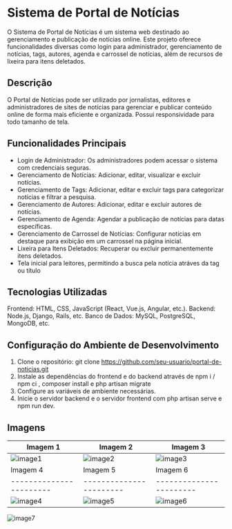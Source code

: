 # Sistema de Portal de Notícias
O Sistema de Portal de Notícias é um sistema web destinado ao gerenciamento e publicação de notícias online. 
Este projeto oferece funcionalidades diversas como login para administrador, gerenciamento de notícias, tags, autores, agenda e carrossel de notícias, além de recursos de lixeira para itens deletados.

## Descrição
O Portal de Notícias pode ser utilizado por jornalistas, editores e administradores de sites de notícias para gerenciar e publicar conteúdo online de forma mais eficiente e organizada.
Possui responsividade para todo tamanho de tela.

## Funcionalidades Principais
- Login de Administrador: Os administradores podem acessar o sistema com credenciais seguras.
- Gerenciamento de Notícias: Adicionar, editar, visualizar e excluir notícias.
- Gerenciamento de Tags: Adicionar, editar e excluir tags para categorizar notícias e filtrar a pesquisa.
- Gerenciamento de Autores: Adicionar, editar e excluir autores de notícias.
- Gerenciamento de Agenda: Agendar a publicação de notícias para datas específicas.
- Gerenciamento de Carrossel de Notícias: Configurar notícias em destaque para exibição em um carrossel na página inicial.
- Lixeira para Itens Deletados: Recuperar ou excluir permanentemente itens deletados.
- Tela inicial para leitores, permitindo a busca pela notícia atráves da tag ou título


## Tecnologias Utilizadas
Frontend: HTML, CSS, JavaScript (React, Vue.js, Angular, etc.).
Backend: Node.js, Django, Rails, etc.
Banco de Dados: MySQL, PostgreSQL, MongoDB, etc.

## Configuração do Ambiente de Desenvolvimento
1. Clone o repositório: git clone https://github.com/seu-usuario/portal-de-noticias.git
2. Instale as dependências do frontend e do backend através de npm i / npm ci , composer install e php artisan migrate
3. Configure as variáveis de ambiente necessárias.
4. Inicie o servidor backend e o servidor frontend com php artisan serve e npm run dev.

## Imagens

| Imagem 1              | Imagem 2              | Imagem 3              |
|-----------------------|-----------------------|-----------------------|
| ![image1](https://github.com/luizfellips/portal-de-noticias/assets/110192027/d4080e1a-b0e5-4891-b107-c62e1a000d2a) | ![image2](https://github.com/luizfellips/portal-de-noticias/assets/110192027/5309accb-49f8-4e33-9a8a-d9d7e18d447a) | ![image3](https://github.com/luizfellips/portal-de-noticias/assets/110192027/0d8d3b4f-a07c-49b2-938d-9093ee1e2f22)
| Imagem 4              | Imagem 5              | Imagem 6              |
|-----------------------|-----------------------|-----------------------|
| ![image4](https://github.com/luizfellips/portal-de-noticias/assets/110192027/db05ead2-2ed2-423b-85cd-26cc5c9e109d)   | ![image5](https://github.com/luizfellips/portal-de-noticias/assets/110192027/d64d91e4-01ab-4124-94ce-90e691ac61db)   | ![image6](https://github.com/luizfellips/portal-de-noticias/assets/110192027/99f28709-ca4a-4d5a-af48-1c263cf23640)   |


![image7](https://github.com/luizfellips/portal-de-noticias/assets/110192027/28366700-fbaf-4a34-87a8-9b26537d9d50)
